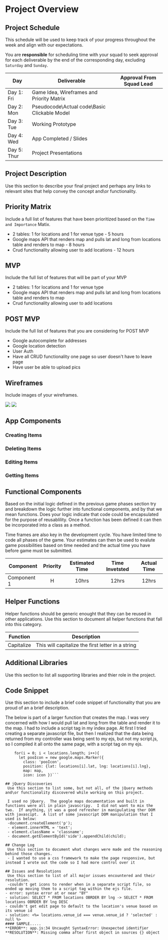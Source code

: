 # Project Overview

## Project Schedule

This schedule will be used to keep track of your progress throughout the week and align with our expectations.  

You are **responsible** for scheduling time with your squad to seek approval for each deliverable by the end of the corresponding day, excluding `Saturday` and `Sunday`.

|  Day | Deliverable | Approval From Squad Lead
|---|---| ---|
|Day 1: Fri| Game Idea, Wireframes and Priority Matrix|
|Day 2: Mon| Pseudocode\Actual code\Basic Clickable Model|
|Day 3: Tue| Working Prototype |
|Day 4: Wed| App Completed / Slides |
|Day 5: Thur| Project Presentations |

## Project Description

Use this section to describe your final project and perhaps any links to relevant sites that help convey the concept and\or functionality.

## Priority Matrix

Include a full list of features that have been prioritized based on the `Time and Importance` Matix. 
- 2 tables: 1 for locations and 1 for venue type - 5 hours
- Google maps API that renders map and pulls lat and long from locations table and renders to map - 8 hours
- Crud functionality allowing user to add locations - 12 hours

## MVP 
 
Include the full list of features that will be part of your MVP 
- 2 tables: 1 for locations and 1 for venue type
- Google maps API that renders map and pulls lat and long from locations table and renders to map
- Crud functionality allowing user to add locations
## POST MVP
Include the full list of features that you are considering for POST MVP

- Google autocomplete for addresses
- Google location detection
- User Auth
- Have all CRUD functionality one page so user doesn't have to leave page
- Have user be able to upload pics


## Wireframes

Include images of your wireframes. 

![](https://i.imgur.com/iI5NNo6.jpg)
![](https://i.imgur.com/Y3gGpSk.jpg?1)


## App Components

### Creating Items


### Deleting Items


### Editing Items


### Getting Items



## Functional Components

Based on the initial logic defined in the previous game phases section try and breakdown the logic further into functional components, and by that we mean functions.  Does your logic indicate that code could be encapsulated for the purpose of reusablility.  Once a function has been defined it can then be incorporated into a class as a method. 

Time frames are also key in the development cycle.  You have limited time to code all phases of the game.  Your estimates can then be used to evalute game possibilities based on time needed and the actual time you have before game must be submitted. 

| Component | Priority | Estimated Time | Time Invetsted | Actual Time |
| --- | :---: |  :---: | :---: | :---: |
| Component 1 | H | 10hrs| 12hrs | 12hrs |

## Helper Functions
Helper functions should be generic enought that they can be reused in other applications. Use this section to document all helper functions that fall into this category.

| Function | Description | 
| --- | :---: |  
| Capitalize | This will capitalize the first letter in a string | 

## Additional Libraries
 Use this section to list all supporting libraries and thier role in the project. 

## Code Snippet

Use this section to include a brief code snippet of functionality that you are proud of an a brief description.  

The below is part of a larger function that creates the map.
I was very concerned with how I would pull lat and long from the table and render it to the map.
I had to include a script tag in my index page. 
At first I tried creating a separate javascript file, but then I realized that the data being returned from my controller was being sent to my ejs, but not my script.js, so I compiled it all onto the same page, with a script tag on my ejs. 
```let locations = <%- JSON.stringify(locations) %>
    for(i = 0; i < locations.length; i++){
      let pooIcon = new google.maps.Marker({
        class: 'pooIcon',
        position: {lat: locations[i].lat, lng: locations[i].lng},
        map: map,
        icon: icon })```

## jQuery Discoveries
 Use this section to list some, but not all, of the jQuery methods and\or functionality discovered while working on this project.

 I used no jQuery.  The google maps documentation and built in functions were all in plain javascripy.  I did not want to mix the two.  If anything, it was a good refresher in manipulating ther DOM with javascipt.  A list of some javascript DOM manipulation that I used is below:
 -document.createElement('p');
 - element.innerHTML = 'text';
 - element.className = 'classname';
 - document.getElementById('side').appendChild(child);

## Change Log
 Use this section to document what changes were made and the reasoning behind those changes.  
 - I wanted to use a css framework to make the page responsive, but instead I wrote out the code so I had more control over it

## Issues and Resolutions
 Use this section to list of all major issues encountered and their resolution.
 -couldn't get icons to render when in a separate script file, so ended up moving them to a script tag within the ejs file. 
- error: syntax error at or near "BY"
- solution: SELECT * FROM locations OBRDER BY lng -> SELECT * FROM locations OBRDER BY lng DESC
- couldn't get edit page to default to the location's venue based on its venue id
- solution: <%= locations.venue_id === venue.venue_id ? 'selected' : null %>
#### SAMPLE.....
**ERROR**: app.js:34 Uncaught SyntaxError: Unexpected identifier                                
**RESOLUTION**: Missing comma after first object in sources {} object
